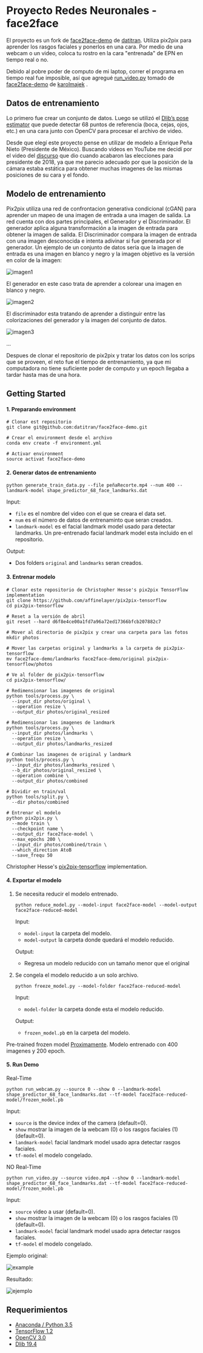 # Proyecto Redes Neuronales - face2face

El proyecto es un fork de [face2face-demo](https://github.com/datitran/face2face-demo) de [datitran](https://github.com/datitran). Utiliza pix2pix para aprender los rasgos faciales y ponerlos en una cara. Por medio de una webcam o un video, coloca tu rostro en la cara "entrenada" de EPN en tiempo real o no.

Debido al pobre poder de computo de mi laptop, correr el programa en tiempo real fue imposible, así que agregué [run_video.py](https://github.com/cesern/face2face-demo/blob/master/run_video.py) tomado de [face2face-demo](https://github.com/karolmajek/face2face-demo) de [karolmajek](https://github.com/karolmajek) .

## Datos de entrenamiento

Lo primero fue crear un conjunto de datos. Luego se utilizó el [Dlib’s pose estimator](http://dlib.net/face_landmark_detection.py.html) que puede detectar 68 puntos de referencia (boca, cejas, ojos, etc.) en una cara junto con OpenCV para procesar el archivo de video.

Desde que elegí este proyecto pense en utilizar de modelo a Enrique Peña Nieto (Presidente de México). Buscando videos en YouTube me decidí por el video del [discurso](https://youtu.be/G3b0lOzhN_I) que dio cuando acabaron las elecciones para presidente de 2018, ya que me parecio adecuado por que la posición de la cámara estaba estática para obtener muchas imagenes de las mismas posiciones de su cara y el fondo.

## Modelo de entrenamiento

Pix2pix utiliza una red de confrontacion generativa condicional (cGAN) para aprender un mapeo de una imagen de entrada a una imagen de salida. La red cuenta con dos partes principales, el Generador y el Discriminador. El generador aplica alguna transformación a la imagen de entrada para obtener la imagen de salida. El Discriminador compara la imagen de entrada con una imagen desconocida e intenta adivinar si fue generada por el generador.
Un ejemplo de un conjunto de datos sería que la imagen de entrada es una imagen en blanco y negro y la imagen objetivo es la versión en color de la imagen:

![imagen1](imagen1.png)

El generador en este caso trata de aprender a colorear una imagen en blanco y negro.

![imagen2](imagen2.png)

El discriminador esta tratando de aprender a distinguir entre las colorizaciones del generador y la imagen del conjunto de datos.

![imagen3](imagen.png)

...

Despues de clonar el repositorio de pix2pix y tratar los datos con los scrips que se proveen, el reto fue el tiempo de entrenamiento, ya que mi computadora no tiene suficiente poder de computo y un epoch llegaba a tardar hasta mas de una hora.

## Getting Started

#### 1. Preparando environment

```
# Clonar est repositorio
git clone git@github.com:datitran/face2face-demo.git

# Crear el environment desde el archivo
conda env create -f environment.yml

# Activar environment
source activat face2face-demo
```

#### 2. Generar datos de entrenamiento

```
python generate_train_data.py --file peñaRecorte.mp4 --num 400 --landmark-model shape_predictor_68_face_landmarks.dat
```

Input:

- `file` es el nombre del video con el que se creara el data set.
- `num` es el número de datos de entrenaminto que seran creados.
- `landmark-model` es el  facial landmark model usado para detectar landmarks. Un pre-entrenado facial landmark model esta incluido en el repositorio.

Output:

- Dos folders `original` and `landmarks` seran creados.

#### 3. Entrenar modelo

```
# Clonar este repositorio de Christopher Hesse's pix2pix TensorFlow implementation
git clone https://github.com/affinelayer/pix2pix-tensorflow
cd pix2pix-tensorflow

# Reset a la versión de abril
git reset --hard d6f8e4ce00a1fd7a96a72ed17366bfcb207882c7

# Mover al directorio de pix2pix y crear una carpeta para las fotos
mkdir photos

# Mover las carpetas original y landmarks a la carpeta de pix2pix-tensorflow
mv face2face-demo/landmarks face2face-demo/original pix2pix-tensorflow/photos

# Ve al folder de pix2pix-tensorflow
cd pix2pix-tensorflow/

# Redimensionar las imagenes de original
python tools/process.py \
  --input_dir photos/original \
  --operation resize \
  --output_dir photos/original_resized
  
# Redimensionar las imagenes de landmark
python tools/process.py \
  --input_dir photos/landmarks \
  --operation resize \
  --output_dir photos/landmarks_resized
  
# Combinar las imagenes de original y landmark
python tools/process.py \
  --input_dir photos/landmarks_resized \
  --b_dir photos/original_resized \
  --operation combine \
  --output_dir photos/combined
  
# Dividir en train/val
python tools/split.py \
  --dir photos/combined
  
# Entrenar el modelo
python pix2pix.py \
  --mode train \
  --checkpoint name \
  --output_dir face2face-model \
  --max_epochs 200 \
  --input_dir photos/combined/train \
  --which_direction AtoB
  --save_frequ 50
```

Christopher Hesse's [pix2pix-tensorflow](https://github.com/affinelayer/pix2pix-tensorflow) implementation.

#### 4. Exportar el modelo

1. Se necesita reducir el modelo entrenado.
    ```
    python reduce_model.py --model-input face2face-model --model-output face2face-reduced-model
    ```
    
    Input:
    
    - `model-input` la carpeta del modelo.
    - `model-output` la carpeta donde quedará el modelo reducido.
    
    Output:
    
    - Regresa un modelo reducido con un tamaño menor que el original

2. Se congela el modelo reducido a un solo archivo.
    ```
    python freeze_model.py --model-folder face2face-reduced-model
    ```

    Input:
    
    - `model-folder` la carpeta donde esta el modelo reducido.
    
    Output:
    
    - `frozen_model.pb` en la carpeta del modelo.
    
Pre-trained frozen model [Proximamente](). Modelo entrenado con 400 imagenes y 200 epoch.
    
#### 5. Run Demo

Real-Time
```
python run_webcam.py --source 0 --show 0 --landmark-model shape_predictor_68_face_landmarks.dat --tf-model face2face-reduced-model/frozen_model.pb
```

Input:

- `source` is the device index of the camera (default=0).
- `show` mostrar la imagen de la webcam (0) o los rasgos faciales (1) (default=0).
- `landmark-model`  facial landmark model usado apra detectar rasgos faciales.
- `tf-model` el modelo congelado.

NO Real-Time
```
python run_video.py --source video.mp4 --show 0 --landmark-model shape_predictor_68_face_landmarks.dat --tf-model face2face-reduced-model/frozen_model.pb
```

Input:

- `source` video a usar (default=0).
- `show` mostrar la imagen de la webcam (0) o los rasgos faciales (1) (default=0).
- `landmark-model`  facial landmark model usado apra detectar rasgos faciales.
- `tf-model` el modelo congelado.

Ejemplo original:

![example](example.gif)

Resultado:

![ejemplo](ejemplo.gif)

## Requerimientos
- [Anaconda / Python 3.5](https://www.continuum.io/downloads)
- [TensorFlow 1.2](https://www.tensorflow.org/)
- [OpenCV 3.0](http://opencv.org/)
- [Dlib 19.4](http://dlib.net/)

